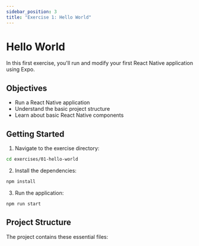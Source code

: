 ```yaml
---
sidebar_position: 3
title: "Exercise 1: Hello World"
---
```


# Hello World

In this first exercise, you'll run and modify your first React Native application using Expo.

## Objectives

- Run a React Native application
- Understand the basic project structure
- Learn about basic React Native components

## Getting Started

1. Navigate to the exercise directory:

```bash
cd exercises/01-hello-world
```

2. Install the dependencies:

```bash
npm install
```

3. Run the application:

```bash
npm run start
```

## Project Structure

The project contains these essential files:
